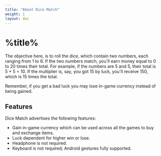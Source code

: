 ```yaml
---
title: "About Dice Match"
weight: 1
layout: doc
---
```

# %title%
The objective here, is to roll the dice, which contain two numbers, each ranging from 1 to 6. If the two numbers match, you'll earn money equal to 0 to 20 times their total. For example, if the numbers are 5 and 5, their total is 5 + 5 = 10. If the multiplier is, say, you got 15 by luck, you'll receive 150, which is 15 times the total.

Remember, if you get a bad luck you may lose in-game currency instead of being gained.

## Features
Dice Match advertises the following features:
- Gain in-game currency which can be used across all the games to buy and exchange items.
- Luck dependent for higher win or lose.
- Headphone is not required.
- Keyboard is not required; Android gestures fully supported.